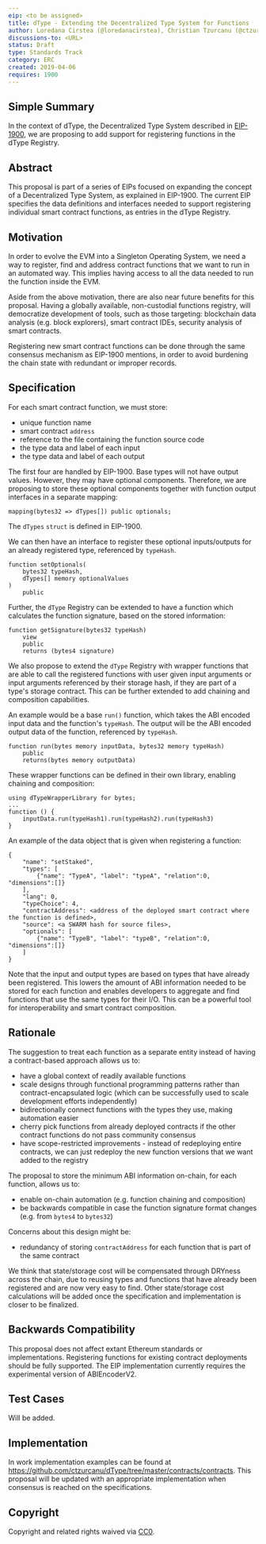 ```yaml
---
eip: <to be assigned>
title: dType - Extending the Decentralized Type System for Functions
author: Loredana Cirstea (@loredanacirstea), Christian Tzurcanu (@ctzurcanu)
discussions-to: <URL>
status: Draft
type: Standards Track
category: ERC
created: 2019-04-06
requires: 1900
---
```



## Simple Summary
In the context of dType, the Decentralized Type System described in [EIP-1900](https://github.com/ethereum/EIPs/pull/1900), we are proposing to add support for registering functions in the dType Registry.


## Abstract

This proposal is part of a series of EIPs focused on expanding the concept of a Decentralized Type System, as explained in EIP-1900.
The current EIP specifies the data definitions and interfaces needed to support registering individual smart contract functions, as entries in the dType Registry.


## Motivation

In order to evolve the EVM into a Singleton Operating System, we need a way to register, find and address contract functions that we want to run in an automated way.
This implies having access to all the data needed to run the function inside the EVM.

Aside from the above motivation, there are also near future benefits for this proposal. Having a globally available, non-custodial functions registry, will democratize development of tools, such as those targeting: blockchain data analysis (e.g. block explorers), smart contract IDEs, security analysis of smart contracts.

Registering new smart contract functions can be done through the same consensus mechanism as EIP-1900 mentions, in order to avoid burdening the chain state with redundant or improper records.


## Specification

For each smart contract function, we must store:
* unique function name
* smart contract `address`
* reference to the file containing the function source code
* the type data and label of each input
* the type data and label of each output

The first four are handled by EIP-1900.
Base types will not have output values. However, they may have optional components. Therefore, we are proposing to store these optional components together with function output interfaces in a separate mapping:

```
mapping(bytes32 => dTypes[]) public optionals;
```

The `dTypes` `struct` is defined in EIP-1900.

We can then have an interface to register these optional inputs/outputs for an already registered type, referenced by `typeHash`.

```
function setOptionals(
    bytes32 typeHash,
    dTypes[] memory optionalValues
)
    public
```

Further, the `dType` Registry can be extended to have a function which calculates the function signature, based on the stored information:

```
function getSignature(bytes32 typeHash)
    view
    public
    returns (bytes4 signature)
```

We also propose to extend the `dType` Registry with wrapper functions that are able to call the registered functions with user given input arguments or input arguments referenced by their storage hash, if they are part of a type's storage contract.
This can be further extended to add chaining and composition capabilities.

An example would be a base `run()` function, which takes the ABI encoded input data and the function's `typeHash`. The output will be the ABI encoded output data of the function, referenced by `typeHash`.

```
function run(bytes memory inputData, bytes32 memory typeHash)
    public
    returns(bytes memory outputData)
```

These wrapper functions can be defined in their own library, enabling chaining and composition:

```
using dTypeWrapperLibrary for bytes;
...
function () {
    inputData.run(typeHash1).run(typeHash2).run(typeHash3)
}
```

An example of the data object that is given when registering a function:

```
{
    "name": "setStaked",
    "types": [
        {"name": "TypeA", "label": "typeA", "relation":0, "dimensions":[]}
    ],
    "lang": 0,
    "typeChoice": 4,
    "contractAddress": <address of the deployed smart contract where the function is defined>,
    "source": <a SWARM hash for source files>,
    "optionals": [
        {"name": "TypeB", "label": "typeB", "relation":0, "dimensions":[]}
    ]
}
```
Note that the input and output types are based on types that have already been registered. This lowers the amount of ABI information needed to be stored for each function and enables developers to aggregate and find functions that use the same types for their I/O. This can be a powerful tool for interoperability and smart contract composition.


## Rationale

The suggestion to treat each function as a separate entity instead of having a contract-based approach allows us to:
* have a global context of readily available functions
* scale designs through functional programming patterns rather than contract-encapsulated logic (which can be successfully used to scale development efforts independently)
* bidirectionally connect functions with the types they use, making automation easier
* cherry pick functions from already deployed contracts if the other contract functions do not pass community consensus
* have scope-restricted improvements - instead of redeploying entire contracts, we can just redeploy the new function versions that we want added to the registry

The proposal to store the minimum ABI information on-chain, for each function, allows us to:
* enable on-chain automation (e.g. function chaining and composition)
* be backwards compatible in case the function signature format changes (e.g. from `bytes4` to `bytes32`)

Concerns about this design might be:
* redundancy of storing `contractAddress` for each function that is part of the same contract

We think that state/storage cost will be compensated through DRYness across the chain, due to reusing types and functions that have already been registered and are now very easy to find. Other state/storage cost calculations will be added once the specification and implementation is closer to be finalized.

## Backwards Compatibility

This proposal does not affect extant Ethereum standards or implementations. Registering functions for existing contract deployments should be fully supported.
The EIP implementation currently requires the experimental version of ABIEncoderV2.

## Test Cases

Will be added.


## Implementation

In work implementation examples can be found at https://github.com/ctzurcanu/dType/tree/master/contracts/contracts.
This proposal will be updated with an appropriate implementation when consensus is reached on the specifications.

## Copyright
Copyright and related rights waived via [CC0](https://creativecommons.org/publicdomain/zero/1.0/).
